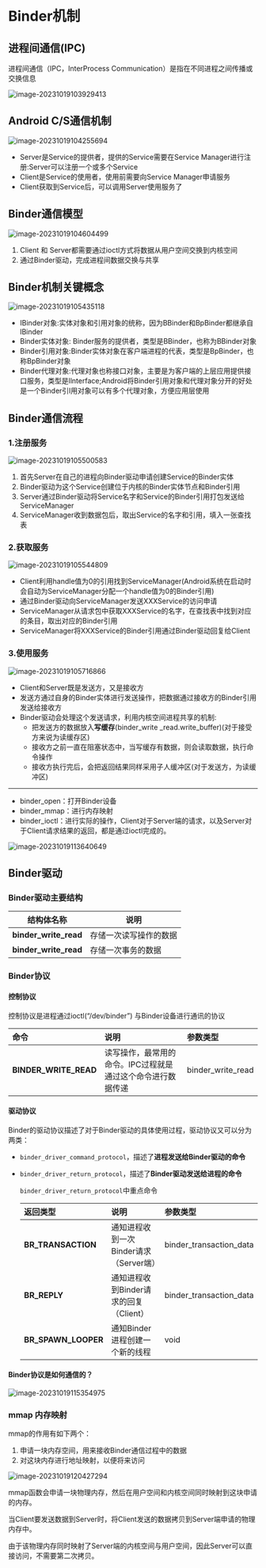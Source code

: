 # Binder机制

## 进程间通信(IPC)

进程间通信（IPC，InterProcess Communication）是指在不同进程之间传播或交换信息



![image-20231019103929413](../img/image-20231019103929413.png)

## Android C/S通信机制

![image-20231019104255694](../img/image-20231019104255694.png)

- Server是Service的提供者，提供的Service需要在Service Manager进行注册:Server可以注册一个或多个Service
- Client是Service的使用者，使用前需要向Service Manager申请服务
- Client获取到Service后，可以调用Server使用服务了



## Binder通信模型

![image-20231019104604499](../img/image-20231019104604499.png)

1. Client 和 Server都需要通过ioctl方式将数据从用户空间交换到内核空间
2. 通过Binder驱动，完成进程间数据交换与共享



## Binder机制关键概念

![image-20231019105435118](../img/image-20231019105435118.png)

- IBinder对象:实体对象和引用对象的统称，因为BBinder和BpBinder都继承自lBinder
- Binder实体对象: Binder服务的提供者，类型是BBinder，也称为BBinder对象
- Binder引用对象:Binder实体对象在客户端进程的代表，类型是BpBinder，也称BpBinder对象
- Binder代理对象:代理对象也称接口对象，主要是为客户端的上层应用提供接口服务，类型是llnterface;Android将Binder引用对象和代理对象分开的好处是一个Binder引l用对象可以有多个代理对象，方便应用层使用



## Binder通信流程

### 1.注册服务

![image-20231019105500583](../img/image-20231019105500583.png)

1. 首先Server在自己的进程向Binder驱动申请创建Service的Binder实体
2. Binder驱动为这个Service创建位于内核的Binder实体节点和Binder引用
3. Server通过Binder驱动将Service名字和Service的Binder引用打包发送给ServiceManager
4. ServiceManager收到数据包后，取出Service的名字和引用，填入一张查找表

### 2.获取服务

![image-20231019105544809](../img/image-20231019105544809.png)

- Client利用handle值为0的引用找到ServiceManager(Android系统在启动时会自动为ServiceManager分配一个handle值为0的Binder引用)
- 通过Binder驱动向ServiceManager发送XXXService的访问申请
- ServiceManager从请求包中获取XXXService的名字，在查找表中找到对应的条目，取出对应的Binder引用
- ServiceManager将XXXService的Binder引用通过Binder驱动回复给Client



### 3.使用服务

![image-20231019105716866](../img/image-20231019105716866.png)

- Client和Server既是发送方，又是接收方
- 发送方通过自身的Binder实体进行发送操作，把数据通过接收方的Binder引用发送给接收方
- Binder驱动会处理这个发送请求，利用内核空间进程共享的机制:
  - 把发送方的数据放入**写缓存**(binder_write _read.write_buffer)(对于接受方来说为读缓存区)
  - 接收方之前一直在阻塞状态中，当写缓存有数据，则会读取数据，执行命令操作
  - 接收方执行完后，会把返回结果同样采用子人缓冲区(对于发送方，为读缓冲区)

------



- binder_open：打开Binder设备
- binder_mmap：进行内存映射
- binder_ioctl：进行实际的操作，Client对于Server端的请求，以及Server对于Client请求结果的返回，都是通过ioctl完成的。

![image-20231019113640649](../img/image-20231019113640649.png)

## Binder驱动

### Binder驱动主要结构

| **结构体名称**        | **说明**               |
| --------------------- | ---------------------- |
| **binder_write_read** | 存储一次读写操作的数据 |
| **binder_write_read** | 存储一次事务的数据     |





### Binder协议

#### 控制协议

控制协议是进程通过ioctl(“/dev/binder”) 与Binder设备进行通讯的协议

| 命令                  | 说明                                                        | 参数类型          |
| :-------------------- | :---------------------------------------------------------- | :---------------- |
| **BINDER_WRITE_READ** | 读写操作，最常用的命令。IPC过程就是通过这个命令进行数据传递 | binder_write_read |



#### 驱动协议

Binder的驱动协议描述了对于Binder驱动的具体使用过程，驱动协议又可以分为两类：

- `binder_driver_command_protocol`，描述了**进程发送给Binder驱动的命令**

- `binder_driver_return_protocol`，描述了**Binder驱动发送给进程的命令**

  `binder_driver_return_protocol`中重点命令

  | 返回类型            | 说明                                   | 参数类型                |
  | :------------------ | :------------------------------------- | :---------------------- |
  | **BR_TRANSACTION**  | 通知进程收到一次Binder请求（Server端） | binder_transaction_data |
  | **BR_REPLY**        | 通知进程收到Binder请求的回复（Client） | binder_transaction_data |
  | **BR_SPAWN_LOOPER** | 通知Binder进程创建一个新的线程         | void                    |



#### Binder协议是如何通信的？

![image-20231019115354975](../img/image-20231019115354975.png)





### mmap 内存映射

mmap的作用有如下两个：

1. 申请一块内存空间，用来接收Binder通信过程中的数据
2. 对这块内存进行地址映射，以便将来访问



![image-20231019120427294](../img/image-20231019120427294.png)

mmap函数会申请一块物理内存，然后在用户空间和内核空间同时映射到这块申请的内存。

当Client要发送数据到Server时，将Client发送的数据拷贝到Server端申请的物理内存中。

由于该物理内存同时映射了Server端的内核空间与用户空间，因此Server可以直接访问，不需要第二次拷贝。





